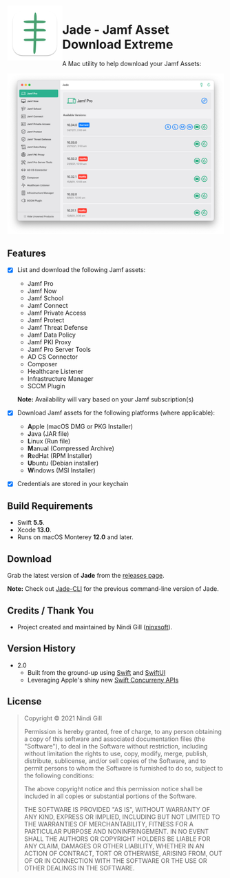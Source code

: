 <img align="left" width="128" height="128" src="Readme%20Resources/App%20Icon.png">

# Jade - Jamf Asset Download Extreme

A Mac utility to help download your Jamf Assets:

![Example](Readme%20Resources/Example.png)

## Features

* [x] List and download the following Jamf assets:
  * Jamf Pro
  * Jamf Now
  * Jamf School
  * Jamf Connect
  * Jamf Private Access
  * Jamf Protect
  * Jamf Threat Defense
  * Jamf Data Policy
  * Jamf PKI Proxy
  * Jamf Pro Server Tools
  * AD CS Connector
  * Composer
  * Healthcare Listener
  * Infrastructure Manager
  * SCCM Plugin
  
  **Note:** Availability will vary based on your Jamf subscription(s)
* [x] Download Jamf assets for the following platforms (where applicable):
  * **A**pple (macOS DMG or PKG Installer)
  * **J**ava (JAR file)
  * **L**inux (Run file)
  * **M**anual (Compressed Archive)
  * **R**edHat (RPM Installer)
  * **U**buntu (Debian installer)
  * **W**indows (MSI Installer)
  
* [x] Credentials are stored in your keychain

## Build Requirements

* Swift **5.5**.
* Xcode **13.0**.
* Runs on macOS Monterey **12.0** and later.

## Download

Grab the latest version of **Jade** from the [releases page](https://github.com/ninxsoft/Jade/releases).

**Note:** Check out [Jade-CLI](https://github.com/ninxsoft/Jade-CLI/releases) for the previous command-line version of Jade.

## Credits / Thank You

* Project created and maintained by Nindi Gill ([ninxsoft](https://github.com/ninxsoft)).

## Version History

* 2.0
  * Built from the ground-up using [Swift](https://developer.apple.com/swift/) and [SwiftUI](https://developer.apple.com/xcode/swiftui/)
  * Leveraging Apple's shiny new [Swift Concurreny APIs](https://developer.apple.com/news/?id=2o3euotz)

## License

> Copyright © 2021 Nindi Gill
>
> Permission is hereby granted, free of charge, to any person obtaining a copy
> of this software and associated documentation files (the "Software"), to deal
> in the Software without restriction, including without limitation the rights
> to use, copy, modify, merge, publish, distribute, sublicense, and/or sell
> copies of the Software, and to permit persons to whom the Software is
> furnished to do so, subject to the following conditions:
>
> The above copyright notice and this permission notice shall be included in all
> copies or substantial portions of the Software.
>
> THE SOFTWARE IS PROVIDED "AS IS", WITHOUT WARRANTY OF ANY KIND, EXPRESS OR
> IMPLIED, INCLUDING BUT NOT LIMITED TO THE WARRANTIES OF MERCHANTABILITY,
> FITNESS FOR A PARTICULAR PURPOSE AND NONINFRINGEMENT. IN NO EVENT SHALL THE
> AUTHORS OR COPYRIGHT HOLDERS BE LIABLE FOR ANY CLAIM, DAMAGES OR OTHER
> LIABILITY, WHETHER IN AN ACTION OF CONTRACT, TORT OR OTHERWISE, ARISING FROM,
> OUT OF OR IN CONNECTION WITH THE SOFTWARE OR THE USE OR OTHER DEALINGS IN THE
> SOFTWARE.
>
